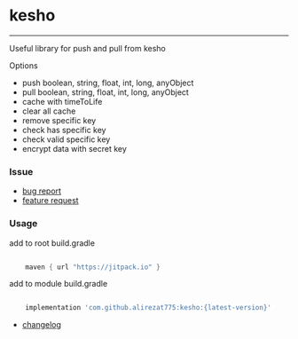 # kesho

--------------------------------------------------------------------
Useful library for push and pull from kesho

Options
- push boolean, string, float, int, long, anyObject 
- pull boolean, string, float, int, long, anyObject
- cache with timeToLife
- clear all cache
- remove specific key
- check has specific key
- check valid specific key
- encrypt data with secret key

### Issue
- [bug report](.github/ISSUE_TEMPLATE/bug_report.md)
- [feature request](.github/ISSUE_TEMPLATE/feature_request.md)


### Usage

add to root build.gradle
```groovy

    maven { url "https://jitpack.io" }

```

add to module build.gradle
```groovy

    implementation 'com.github.alirezat775:kesho:{latest-version}'

```

- [changelog](CHANGELOG)